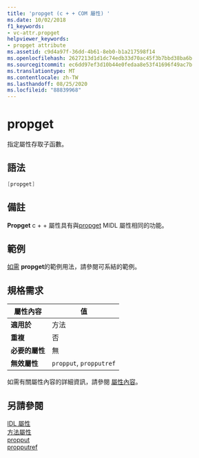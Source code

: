 ```yaml
---
title: 'propget (c + + COM 屬性) '
ms.date: 10/02/2018
f1_keywords:
- vc-attr.propget
helpviewer_keywords:
- propget attribute
ms.assetid: c9d4a97f-36dd-4b61-8eb0-b1a217598f14
ms.openlocfilehash: 2627213d1d1dc74edb33d70ac45f3b7bbd38ba6b
ms.sourcegitcommit: ec6dd97ef3d10b44e0fedaa8e53f41696f49ac7b
ms.translationtype: MT
ms.contentlocale: zh-TW
ms.lasthandoff: 08/25/2020
ms.locfileid: "88839968"
---
```

# <a name="propget"></a>propget

指定屬性存取子函數。

## <a name="syntax"></a>語法

```cpp
[propget]
```

## <a name="remarks"></a>備註

**Propget** c + + 屬性具有與[propget](/windows/win32/Midl/propget) MIDL 屬性相同的功能。

## <a name="example"></a>範例

[如需](bindable.md) **propget**的範例用法，請參閱可系結的範例。

## <a name="requirements"></a>規格需求

| 屬性內容 | 值 |
|-|-|
|**適用於**|方法|
|**重複**|否|
|**必要的屬性**|無|
|**無效屬性**|`propput`, `propputref`|

如需有關屬性內容的詳細資訊，請參閱 [屬性內容](cpp-attributes-com-net.md#contexts)。

## <a name="see-also"></a>另請參閱

[IDL 屬性](idl-attributes.md)<br/>
[方法屬性](method-attributes.md)<br/>
[propput](propput.md)<br/>
[propputref](propputref.md)
